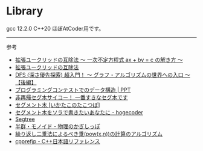 # Library
gcc 12.2.0
C++20 
ほぼAtCoder用です。
***
参考
- [拡張ユークリッドの互除法 〜 一次不定方程式 ax + by = c の解き方 〜](https://qiita.com/drken/items/b97ff231e43bce50199a)
- [拡張ユークリッドの互除法](https://algo-logic.info/extend-gcd/)
- [DFS (深さ優先探索) 超入門！ 〜 グラフ・アルゴリズムの世界への入口 〜【後編】](https://qiita.com/drken/items/a803d4fc4a727e02f7ba)
- [プログラミングコンテストでのデータ構造 | PPT](https://www.slideshare.net/iwiwi/ss-3578491)
- [非再帰セグ木サイコー！ 一番すきなセグ木です](https://hcpc-hokudai.github.io/archive/structure_segtree_001.pdf)
- [セグメント木 [いかたこのたこつぼ]](https://ikatakos.com/pot/programming_algorithm/data_structure/segment_tree)
- [セグメント木をソラで書きたいあなたに - hogecoder](https://tsutaj.hatenablog.com/entry/2017/03/29/204841)
- [Segtree](https://atcoder.github.io/ac-library/document_ja/segtree.html)
- [半群・モノイド - 物理のかぎしっぽ](https://hooktail.sub.jp/algebra/Semigroup/)
- [繰り返し二乗法によるべき乗(pow(x,n))の計算のアルゴリズム](https://algo-logic.info/calc-pow/)
- [cpprefjp - C++日本語リファレンス](https://cpprefjp.github.io)